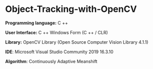 # Object-Tracking-with-OpenCV

**Programming language:** C ++

**User Interface:** C ++ Windows Form (C ++ / CLR)

**Library:** OpenCV Library (Open Source Computer Vision Library 4.1.1)

**IDE**: Microsoft Visual Studio Community 2019 16.3.10

**Algorithm**: Continuously Adaptive Meanshift
